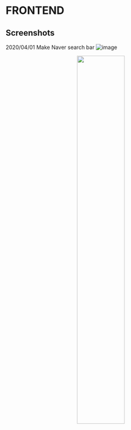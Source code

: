 # FRONTEND

Screenshots
---
2020/04/01 Make Naver search bar
![image](https://user-images.githubusercontent.com/59616862/78132746-40b88500-7458-11ea-929a-178b792a7ecf.png)

<p align="center">
<img src="https://user-images.githubusercontent.com/59616862/78135338-b0c90a00-745c-11ea-89e8-e4fdd1433eb2.png" width="50%">
</p>
